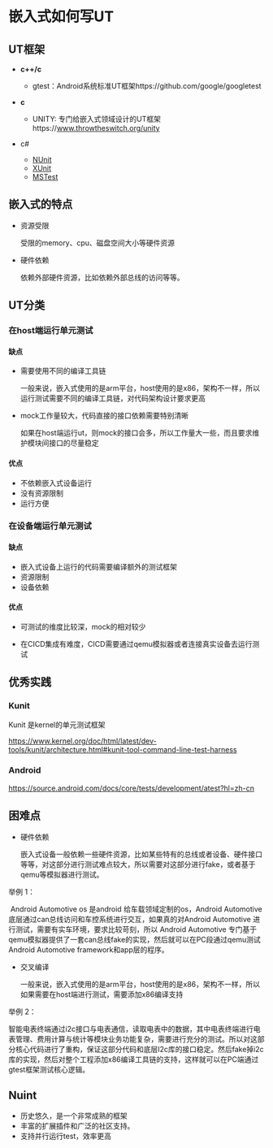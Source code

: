 # 嵌入式如何写UT

## UT框架

- **c++/c** 
  - gtest：Android系统标准UT框架https://github.com/google/googletest

- **c**
  - UNITY:  专门给嵌入式领域设计的UT框架https://www.throwtheswitch.org/unity

- c#
  - [NUnit](https://www.lambdatest.com/blog/nunit-vs-xunit-vs-mstest/#NUnit)
  - [XUnit](https://www.lambdatest.com/blog/nunit-vs-xunit-vs-mstest/#XUnit)
  - [MSTest](https://www.lambdatest.com/blog/nunit-vs-xunit-vs-mstest/#MSTest)

## 嵌入式的特点

- 资源受限

  受限的memory、cpu、磁盘空间大小等硬件资源

- 硬件依赖

  依赖外部硬件资源，比如依赖外部总线的访问等等。

## UT分类

### 在host端运行单元测试

#### 缺点

- 需要使用不同的编译工具链

  一般来说，嵌入式使用的是arm平台，host使用的是x86，架构不一样，所以运行测试需要不同的编译工具链，对代码架构设计要求更高

- mock工作量较大，代码直接的接口依赖需要特别清晰

  如果在host端运行ut，则mock的接口会多，所以工作量大一些，而且要求维护模块间接口的尽量稳定

#### 优点

- 不依赖嵌入式设备运行
- 没有资源限制
- 运行方便

### 在设备端运行单元测试

#### 缺点

- 嵌入式设备上运行的代码需要编译额外的测试框架
- 资源限制
- 设备依赖

#### 优点

- 可测试的维度比较深，mock的相对较少

- 在CICD集成有难度，CICD需要通过qemu模拟器或者连接真实设备去运行测试

  

## 优秀实践

### Kunit

Kunit 是kernel的单元测试框架

https://www.kernel.org/doc/html/latest/dev-tools/kunit/architecture.html#kunit-tool-command-line-test-harness

### Android 

https://source.android.com/docs/core/tests/development/atest?hl=zh-cn

## 困难点

- 硬件依赖

  嵌入式设备一般依赖一些硬件资源，比如某些特有的总线或者设备、硬件接口等等，对这部分进行测试难点较大，所以需要对这部分进行fake，或者基于qemu等模拟器进行测试。

举例 1：

​      Android Automotive os 是android 给车载领域定制的os，Android Automotive 底层通过can总线访问和车控系统进行交互，如果真的对Android Automotive 进行测试，需要有实车环境，要求比较苛刻，所以 Android Automotive 专门基于qemu模拟器提供了一套can总线fake的实现，然后就可以在PC段通过qemu测试 Android Automotive framework和app层的程序。

- 交叉编译

  一般来说，嵌入式使用的是arm平台，host使用的是x86，架构不一样，所以如果需要在host端进行测试，需要添加x86编译支持

举例 2：

​    智能电表终端通过i2c接口与电表通信，读取电表中的数据，其中电表终端进行电表管理、费用计算与统计等模块业务功能复杂，需要进行充分的测试。所以对这部分核心代码进行了重构，保证这部分代码和底层I2c库的接口稳定。然后fake掉i2c库的实现，然后对整个工程添加x86编译工具链的支持，这样就可以在PC端通过gtest框架测试核心逻辑。

## Nuint
- 历史悠久，是一个非常成熟的框架
- 丰富的扩展插件和广泛的社区支持。
- 支持并行运行test，效率更高
